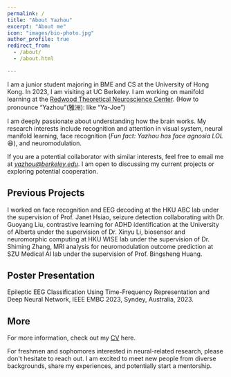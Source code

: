 ```yaml
---
permalink: /
title: "About Yazhou"
excerpt: "About me"
icon: "images/bio-photo.jpg"
author_profile: true
redirect_from: 
  - /about/
  - /about.html

---
```

I am a junior student majoring in BME and CS at the University of Hong Kong. In 2023, I am visiting at UC Berkeley. I am working on manifold learning at the [Redwood Theoretical Neuroscience Center](https://redwood.berkeley.edu/). (How to pronounce “Yazhou”(雅洲): like “Ya-Joe”)

I am deeply passionate about understanding how the brain works. My research interests include recognition and attention in visual system, neural manifold learning, face recognition (*Fun fact: Yazhou has face agnosia LOL*😆), and neuromodulation. 

If you are a potential collaborator with similar interests, feel free to email me at *<a href="mailto:yazhou@berkeley.edu">yazhou@berkeley.edu</a>*. I am open to discussing my current projects or exploring potential cooperation.

## Previous Projects

I worked on face recognition and EEG decoding at the HKU ABC lab under the supervision of Prof. Janet Hsiao, seizure detection collaborating with Dr. Guoyang Liu, contrastive learning for ADHD identification at the University of Alberta under the supervision of Dr. Xinyu Li, biosensor and neuromorphic computing at HKU WISE lab under the supervision of Dr. Shiming Zhang, MRI analysis for neuromodulation outcome prediction at SZU Medical AI lab under the supervision of Prof. Bingsheng Huang.

## Poster Presentation
Epileptic EEG Classification Using Time-Frequency Representation and Deep Neural Network, IEEE EMBC 2023, Syndey, Australia, 2023.

## More
For more information, check out my [CV](https://connecthkuhk-my.sharepoint.com/:b:/g/personal/nebula_connect_hku_hk/EcOAvaxs05pLinaXhDdjRVUBCz739LBk4ugCoskwJZfB1A?e=2AcrjU") here.

For freshmen and sophomores interested in neural-related research, please don't hesitate to reach out. I am excited to meet new people from diverse backgrounds, share my experiences, and potentially start a mentorship.

